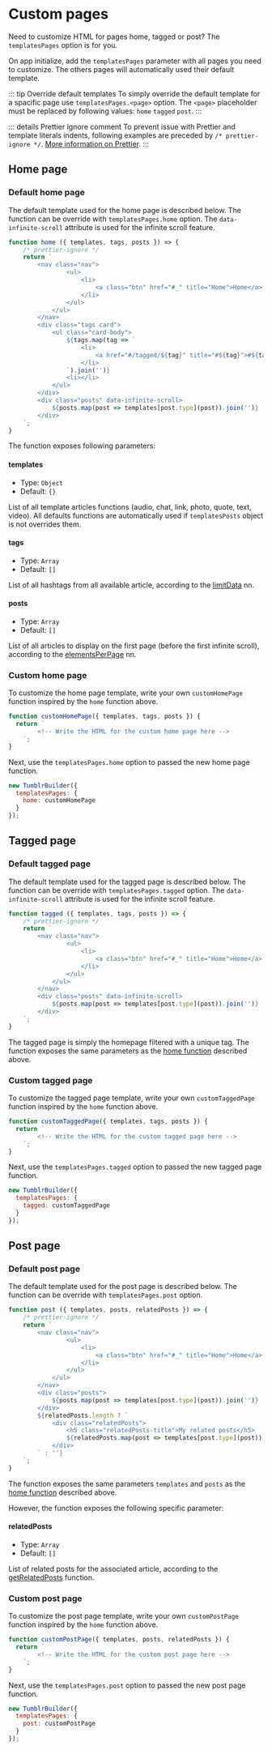 # Custom pages

Need to customize HTML for pages home, tagged or post? The `templatesPages` option is for you.

On app initialize, add the `templatesPages` parameter with all pages you need to customize. The others pages will automatically used their default template.

::: tip Override default templates
To simply override the default template for a spacific page use `templatesPages.<page>` option. The `<page>` placeholder must be replaced by following values: `home` `tagged` `post`.
:::

::: details Prettier ignore comment
To prevent issue with Prettier and template literals indents, following examples are preceded by `/* prettier-ignore */`. [More information on Prettier](https://prettier.io/docs/en/ignore.html).
:::

## Home page

### Default home page

The default template used for the home page is described below. The function can be override with `templatesPages.home` option. The `data-infinite-scroll` attribute is used for the infinite scroll feature.

```javascript
function home ({ templates, tags, posts }) => {
    /* prettier-ignore */
    return `
        <nav class="nav">
                <ul>
                    <li>
                        <a class="btn" href="#_" title="Home">Home</a>
                    </li>
                </ul>
            </ul>
        </nav>
        <div class="tags card">
            <ul class="card-body">
                ${tags.map(tag => `
                    <li>
                        <a href="#/tagged/${tag}" title="#${tag}">#${tag}</a>
                    </li>
                `).join('')}
                <li></li>
            </ul>
        </div>
        <div class="posts" data-infinite-scroll>
            ${posts.map(post => templates[post.type](post)).join('')}
        </div>
    `;
}
```

The function exposes following parameters:

#### templates

- Type: `Object`
- Default: `{}`

List of all template articles functions (audio, chat, link, photo, quote, text, video). All defaults functions are automatically used if `templatesPosts` object is not overrides them.

#### tags

- Type: `Array`
- Default: `[]`

List of all hashtags from all available article, according to the [limitData](how-it-works.html#limitdata) nn.

#### posts

- Type: `Array`
- Default: `[]`

List of all articles to display on the first page (before the first infinite scroll), according to the [elementsPerPage](how-it-works.html#elementsperpage) nn.

### Custom home page

To customize the home page template, write your own `customHomePage` function inspired by the `home` function above.

```javascript
function customHomePage({ templates, tags, posts }) {
  return `
        <!-- Write the HTML for the custom home page here -->
    `;
}
```

Next, use the `templatesPages.home` option to passed the new home page function.

```javascript
new TumblrBuilder({
  templatesPages: {
    home: customHomePage
  }
});
```

## Tagged page

### Default tagged page

The default template used for the tagged page is described below. The function can be override with `templatesPages.tagged` option. The `data-infinite-scroll` attribute is used for the infinite scroll feature.

```javascript
function tagged ({ templates, tags, posts }) => {
    /* prettier-ignore */
    return `
        <nav class="nav">
                <ul>
                    <li>
                        <a class="btn" href="#_" title="Home">Home</a>
                    </li>
                </ul>
            </ul>
        </nav>
        <div class="posts" data-infinite-scroll>
            ${posts.map(post => templates[post.type](post)).join('')}
        </div>
    `;
}
```

The tagged page is simply the homepage filtered with a unique tag. The function exposes the same parameters as the [home function](custom-pages.html#homepage-function-parameters) described above.

### Custom tagged page

To customize the tagged page template, write your own `customTaggedPage` function inspired by the `home` function above.

```javascript
function customTaggedPage({ templates, tags, posts }) {
  return `
        <!-- Write the HTML for the custom tagged page here -->
    `;
}
```

Next, use the `templatesPages.tagged` option to passed the new tagged page function.

```javascript
new TumblrBuilder({
  templatesPages: {
    tagged: customTaggedPage
  }
});
```

## Post page

### Default post page

The default template used for the post page is described below. The function can be override with `templatesPages.post` option.

```javascript
function post ({ templates, posts, relatedPosts }) => {
    /* prettier-ignore */
    return `
        <nav class="nav">
                <ul>
                    <li>
                        <a class="btn" href="#_" title="Home">Home</a>
                    </li>
                </ul>
            </ul>
        </nav>
        <div class="posts">
            ${posts.map(post => templates[post.type](post)).join('')}
        </div>
        ${relatedPosts.length ? `
            <div class="relatedPosts">
                <h5 class="relatedPosts-title">My related posts</h5>
                ${relatedPosts.map(post => templates[post.type](post)).join('')}
            </div>
        ` : ''}
    `;
}
```

The function exposes the same parameters `templates` and `posts` as the [home function](custom-pages.html#homepage-function-parameters) described above.

However, the function exposes the following specific parameter:

#### relatedPosts

- Type: `Array`
- Default: `[]`

List of related posts for the associated article, according to the [getRelatedPosts](available-methods.html#getrelatedposts) function.

### Custom post page

To customize the post page template, write your own `customPostPage` function inspired by the `home` function above.

```javascript
function customPostPage({ templates, posts, relatedPosts }) {
  return `
        <!-- Write the HTML for the custom post page here -->
    `;
}
```

Next, use the `templatesPages.post` option to passed the new post page function.

```javascript
new TumblrBuilder({
  templatesPages: {
    post: customPostPage
  }
});
```
